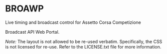 # BROAWP
Live timing and broadcast control for Assetto Corsa Competizione

Broadcast API Web Portal.

*Note:* The layout is not allowed to be re-used verbatim. Specifically, the CSS is not licensed
for re-use. Refer to the LICENSE.txt file for more information.
